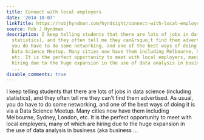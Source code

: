 ```yaml
---
title: Connect with local employers
date: '2014-10-07'
linkTitle: https://robjhyndman.com/hyndsight/connect-with-local-employers/
source: Rob J Hyndman
description: I keep telling students that there are lots of jobs in data science (including
  statistics), and they often tell me they can&rsquo;t find them advertised. As usual,
  you do have to do some networking, and one of the best ways of doing it is via a
  Data Science Meetup. Many cities now have them including Melbourne, Sydney, London,
  etc. It is the perfect opportunity to meet with local employers, many of which are
  hiring due to the huge expansion in the use of data analysis in business (aka business
  ...
disable_comments: true
---
```

I keep telling students that there are lots of jobs in data science (including statistics), and they often tell me they can&rsquo;t find them advertised. As usual, you do have to do some networking, and one of the best ways of doing it is via a Data Science Meetup. Many cities now have them including Melbourne, Sydney, London, etc. It is the perfect opportunity to meet with local employers, many of which are hiring due to the huge expansion in the use of data analysis in business (aka business ...